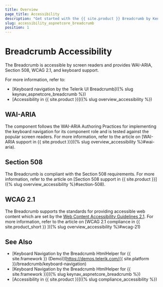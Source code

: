 ```yaml
---
title: Overview
page_title: Accessibility
description: "Get started with the {{ site.product }} Breadcrumb by Kendo UI and learn about its accessibility support for WAI-ARIA, Section 508, and WCAG 2.1."
slug: accessibility_aspnetcore_breadcrumb
position: 1
---
```


# Breadcrumb Accessibility

The Breadcrumb is accessible by screen readers and provides WAI-ARIA, Section 508, WCAG 2.1, and keyboard support.

For more information, refer to:
* [Keyboard navigation by the Telerik UI Breadcrumb]({% slug keynav_aspnetcore_breadcrumb %})
* [Accessibility in {{ site.product }}]({% slug overview_accessibility %})

## WAI-ARIA

The component follows the WAI-ARIA Authoring Practices for implementing the keyboard navigation for its component role and is tested against the popular screen readers. For more information, refer to the article on [WAI-ARIA support in {{ site.product }}]({% slug overview_accessibility %}#wai-aria).

## Section 508

The Breadcrumb is compliant with the Section 508 requirements. For more information, refer to the article on [Section 508 support in {{ site.product }}]({% slug overview_accessibility %}#section-508).

## WCAG 2.1

The Breadcrumb supports the standards for providing accessible web content which are set by the [Web Content Accessibility Guidelines 2.1](https://www.w3.org/TR/WCAG/). For more information, refer to the article on [WCAG 2.1 compliance in {{ site.product_short }} ]({% slug overview_accessibility %}#wcag-21)

## See Also

* [Keyboard Navigation by the Breadcrumb HtmlHelper for {{ site.framework }} (Demo)](https://demos.telerik.com/{{ site.platform }}/breadcrumb/keyboard-navigation)
* [Keyboard Navigation by the Breadcrumb HtmlHelper for {{ site.framework }}]({% slug keynav_aspnetcore_breadcrumb %})
* [Accessibility in {{ site.product }}]({% slug compliance_accessibility %})
